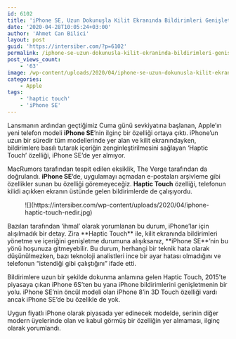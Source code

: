 ```yaml
---
id: 6102
title: 'iPhone SE, Uzun Dokunuşla Kilit Ekranında Bildirimleri Genişletemiyor'
date: '2020-04-28T10:05:24+03:00'
author: 'Ahmet Can Bilici'
layout: post
guid: 'https://intersiber.com/?p=6102'
permalink: /iphone-se-uzun-dokunusla-kilit-ekraninda-bildirimleri-genisletemiyor/
post_views_count:
    - '63'
image: /wp-content/uploads/2020/04/iphone-se-uzun-dokunusla-kilit-ekraninda-bildirimleri-genisletemiyor.png
categories:
    - Apple
tags:
    - 'haptic touch'
    - 'iPhone SE'
---
```


Lansmanın ardından geçtiğimiz Cuma günü sevkiyatına başlanan, Apple’ın yeni telefon modeli **iPhone SE**’nin ilginç bir özelliği ortaya çıktı. iPhone’un uzun bir süredir tüm modellerinde yer alan ve kilit ekranındayken, bildirimlere basılı tutarak içeriğin zenginleştirilmesini sağlayan ‘Haptic Touch’ özelliği, iPhone SE’de yer almıyor.

MacRumors tarafından tespit edilen eksiklik, The Verge tarafından da doğrulandı. **iPhone SE**’de, uygulamayı açmadan e-postaları arşivleme gibi özellikler sunan bu özelliği göremeyeceğiz. **Haptic Touch** özelliği, telefonun kilidi açıkken ekranın üstünde gelen bildirimlerde de çalışıyordu.

<figure class="wp-block-image size-large">![](https://intersiber.com/wp-content/uploads/2020/04/iphone-haptic-touch-nedir.jpg)</figure>Bazıları tarafından ‘ihmal’ olarak yorumlanan bu durum, iPhone’lar için alışılmadık bir detay. Zira **Haptic Touch** ile, kilit ekranında bildirimleri yönetme ve içeriğini genişletme durumuna alışıksanız, **iPhone SE**’nin bu yönü hoşunuza gitmeyebilir. Bu durum, herhangi bir teknik hata olarak düşünülmezken, bazı teknoloji analistleri ince bir ayar hatası olmadığını ve telefonun “istendiği gibi çalıştığını” ifade etti.

Bildirimlere uzun bir şekilde dokunma anlamına gelen Haptic Touch, 2015’te piyasaya çıkan iPhone 6S’ten bu yana iPhone bildirimlerini genişletmenin bir yolu. iPhone SE’nin öncül modeli olan iPhone 8’in 3D Touch özelliği vardı ancak iPhone SE’de bu özelikle de yok.

Uygun fiyatlı iPhone olarak piyasada yer edinecek modelde, serinin diğer modern üyelerinde olan ve kabul görmüş bir özelliğin yer almaması, ilginç olarak yorumlandı.